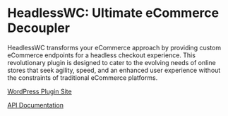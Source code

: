 # HeadlessWC: Ultimate eCommerce Decoupler

HeadlessWC transforms your eCommerce approach by providing custom eCommerce endpoints for a headless checkout experience. This revolutionary plugin is designed to cater to the evolving needs of online stores that seek agility, speed, and an enhanced user experience without the constraints of traditional eCommerce platforms.

[WordPress Plugin Site](https://wordpress.org/plugins/headless-wc/)

[API Documentation](https://dawidw5219.github.io/headless-wc/)
